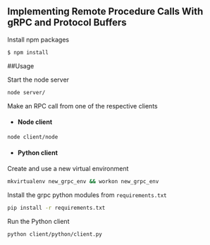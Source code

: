 ## Implementing Remote Procedure Calls With gRPC and Protocol Buffers

Install npm packages

``` bash
$ npm install
```

##Usage

Start the node server

```bash
node server/
```

Make an RPC call from one of the respective clients

- #### Node client

```bash
node client/node
```

- #### Python client

Create and use a new virtual environment

```bash
mkvirtualenv new_grpc_env && workon new_grpc_env
```

Install the grpc python modules from `requirements.txt`
```bash
pip install -r requirements.txt
```

Run the Python client

```bash
python client/python/client.py
```



